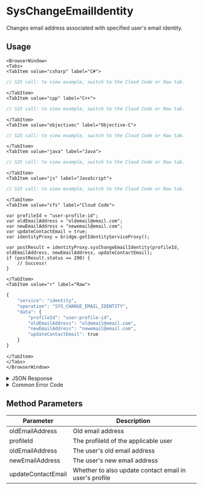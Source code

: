 # SysChangeEmailIdentity

Changes email address associated with specified user's email identity.



<PartialServop service_name="identity" operation_name="SYS_CHANGE_EMAIL_IDENTITY" />

## Usage

```mdx-code-block
<BrowserWindow>
<Tabs>
<TabItem value="csharp" label="C#">
```

```csharp
// S2S call: to view example, switch to the Cloud Code or Raw tab.
```

```mdx-code-block
</TabItem>
<TabItem value="cpp" label="C++">
```

```cpp
// S2S call: to view example, switch to the Cloud Code or Raw tab.
```

```mdx-code-block
</TabItem>
<TabItem value="objectivec" label="Objective-C">
```

```objectivec
// S2S call: to view example, switch to the Cloud Code or Raw tab.
```

```mdx-code-block
</TabItem>
<TabItem value="java" label="Java">
```

```java
// S2S call: to view example, switch to the Cloud Code or Raw tab.
```

```mdx-code-block
</TabItem>
<TabItem value="js" label="JavaScript">
```

```javascript
// S2S call: to view example, switch to the Cloud Code or Raw tab.
```

```mdx-code-block
</TabItem>
<TabItem value="cfs" label="Cloud Code">
```

```cfscript
var profileId = "user-profile-id";
var oldEmailAddress = "oldemail@email.com";
var newEmailAddress = "newemail@email.com";
var updateContactEmail = true;
var identityProxy = bridge.getIdentityServiceProxy();

var postResult = identityProxy.sysChangeEmailIdentity(profileId, oldEmailAddress, newEmailAddress, updateContactEmail);
if (postResult.status == 200) {
    // Success!
}
```

```mdx-code-block
</TabItem>
<TabItem value="r" label="Raw">
```

```r
{
	"service": "identity",
	"operation": "SYS_CHANGE_EMAIL_IDENTITY",
	"data": {
        "profileId": "user-profile-id",
        "oldEmailAddress": "oldemail@email.com",
        "newEmailAddress": "newemail@email.com",
		"updateContactEmail": true
	}
}
```

```mdx-code-block
</TabItem>
</Tabs>
</BrowserWindow>
```

<details>
<summary>JSON Response</summary>

```json
{
    "status": 200,
    "data": {
    }
}
```
</details>

<details>
<summary>Common Error Code</summary>

### Status Codes
Code | Name | Description
---- | ---- | -----------
40583 | APP_ERROR | New email address is already in use

</details>


## Method Parameters
Parameter | Description
--------- | -----------
oldEmailAddress | Old email address
profileId | The profileId of the applicable user
oldEmailAddress | The user's old email address
newEmailAddress | The user's new email address
updateContactEmail | Whether to also update contact email in user's profile


